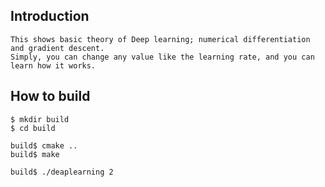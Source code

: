 ## Introduction  
  
	This shows basic theory of Deep learning; numerical differentiation and gradient descent.  
	Simply, you can change any value like the learning rate, and you can learn how it works.  
  
## How to build  

	$ mkdir build 
	$ cd build

	build$ cmake ..
	build$ make 

	build$ ./deaplearning 2
  
